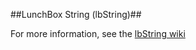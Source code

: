##LunchBox String (lbString)##

For more information, see the [lbString wiki](https://github.com/Samuel-Lewis/Utils-LunchBox/wiki/lbString)
